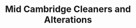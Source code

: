 ---
title: "Mid Cambridge Cleaners and Alterations"
url: /cambridge/mid-cambridge-cleaners-and-alterations/
shop: laundry
---